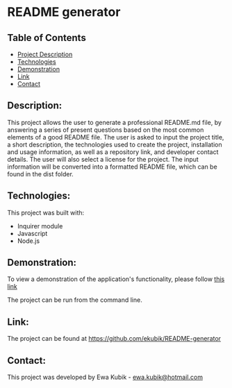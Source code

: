# README generator

## Table of Contents
* <a href="#description"> Project Description</a>
* <a href= "technologies"> Technologies </a>
* <a href="#demonstration" > Demonstration </a>
* <a href ="#link"> Link </a>
* <a href="#contact"> Contact </a>


## Description:
This project allows the user to generate a professional README.md file, by answering a series of present questions based on the most common elements of a good README file. The user is asked to input the project title, a short description, the technologies used to create the project, installation and usage information, as well as a repository link, and developer contact details. The user will also select a license for the project. The input information will be converted into a formatted README file, which can be found in the dist folder.


## Technologies:
This project was built with:

* Inquirer module
* Javascript
* Node.js 

## Demonstration:
To view a demonstration of the application's functionality, please follow <a href="https://watch.screencastify.com/v/q5pmH9zNl4NGpWeztKw8" target="_blank"> this link </a>

The project can be run from the command line.

## Link:
The project can be found at <a href="https://github.com/ekubik/README-generator"> https://github.com/ekubik/README-generator </a>

## Contact:
This project was developed by Ewa Kubik - ewa.kubik@hotmail.com
